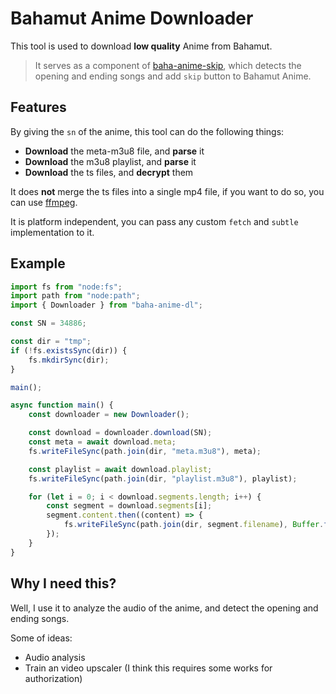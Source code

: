 # Bahamut Anime Downloader

This tool is used to download **low quality** Anime from Bahamut.

> It serves as a component of [baha-anime-skip](https://github.com/JacobLinCool/baha-anime-skip), which detects the opening and ending songs and add `skip` button to Bahamut Anime.

## Features

By giving the `sn` of the anime, this tool can do the following things:

- **Download** the meta-m3u8 file, and **parse** it
- **Download** the m3u8 playlist, and **parse** it
- **Download** the ts files, and **decrypt** them

It does **not** merge the ts files into a single mp4 file, if you want to do so, you can use [ffmpeg](https://ffmpeg.org/).

It is platform independent, you can pass any custom `fetch` and `subtle` implementation to it.

## Example

```ts
import fs from "node:fs";
import path from "node:path";
import { Downloader } from "baha-anime-dl";

const SN = 34886;

const dir = "tmp";
if (!fs.existsSync(dir)) {
    fs.mkdirSync(dir);
}

main();

async function main() {
    const downloader = new Downloader();

    const download = downloader.download(SN);
    const meta = await download.meta;
    fs.writeFileSync(path.join(dir, "meta.m3u8"), meta);

    const playlist = await download.playlist;
    fs.writeFileSync(path.join(dir, "playlist.m3u8"), playlist);

    for (let i = 0; i < download.segments.length; i++) {
        const segment = download.segments[i];
        segment.content.then((content) => {
            fs.writeFileSync(path.join(dir, segment.filename), Buffer.from(content));
        });
    }
}
```

## Why I need this?

Well, I use it to analyze the audio of the anime, and detect the opening and ending songs.

Some of ideas:

- Audio analysis
- Train an video upscaler (I think this requires some works for authorization)
